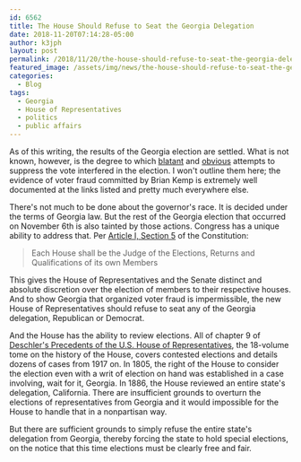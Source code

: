 ```yaml
---
id: 6562
title: The House Should Refuse to Seat the Georgia Delegation
date: 2018-11-20T07:14:28-05:00
author: k3jph
layout: post
permalink: /2018/11/20/the-house-should-refuse-to-seat-the-georgia-delegation/
featured_image: /assets/img/news/the-house-should-refuse-to-seat-the-georgia-delegation.jpg
categories:
  - Blog
tags:
  - Georgia
  - House of Representatives
  - politics
  - public affairs
---
```

As of this writing, the results of the Georgia election are settled.
What is not known, however, is the degree to which
[blatant](https://www.motherjones.com/politics/2018/11/brian-kemps-win-in-georgia-tainted-by-voter-suppression-stacey-abrams/)
and
[obvious](https://assets.documentcloud.org/documents/4900825/Read-the-federal-judge-s-ruling-here.pdf)
attempts to suppress the vote interfered in the election.  I won't
outline them here; the evidence of voter fraud committed by Brian
Kemp is extremely well documented at the links listed and pretty
much everywhere else.

There's not much to be done about the governor's race.  It is decided
under the terms of Georgia law.  But the rest of the Georgia election
that occurred on November 6th is also tainted by those actions.
Congress has a unique ability to address that.  Per [Article I,
Section
5](https://constitutioncenter.org/interactive-constitution/articles/article-i#section-5)
of the Constitution:

> Each House shall be the Judge of the Elections, Returns and
Qualifications of its own Members

This gives the House of Representatives and the Senate distinct and
absolute discretion over the election of members to their respective
houses.  And to show Georgia that organized voter fraud is
impermissible, the new House of Representatives should refuse to
seat any of the Georgia delegation, Republican or Democrat.

And the House has the ability to review elections.  All of chapter
9 of [Deschler's Precedents of the U.S. House of
Representatives](https://www.gpo.gov/fdsys/browse/collection.action?collectionCode=GPO&browsePath=Precedents+of+the+U.S.+House+of+Representatives%2F010-Deschler%27s+Precedents&isCollapsed=false&leafLevelBrowse=false&isDocumentResults=true&ycord=0),
the 18-volume tome on the history of the House, covers contested
elections and details dozens of cases from 1917 on.  In 1805, the
right of the House to consider the election even with a writ of
election on hand was established in a case involving, wait for it,
Georgia.  In 1886, the House reviewed an entire state's delegation,
California.  There are insufficient grounds to overturn the elections
of representatives from Georgia and it would impossible for the
House to handle that in a nonpartisan way.

But there are sufficient grounds to simply refuse the entire state's
delegation from Georgia, thereby forcing the state to hold special
elections, on the notice that this time elections must be clearly
free and fair.
